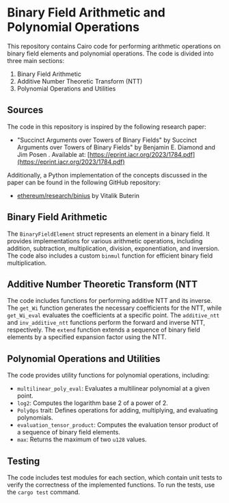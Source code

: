 # Binary Field Arithmetic and Polynomial Operations

This repository contains Cairo code for performing arithmetic operations on binary field elements and polynomial operations. The code is divided into three main sections:

1. Binary Field Arithmetic
2. Additive Number Theoretic Transform (NTT)
3. Polynomial Operations and Utilities

## Sources

The code in this repository is inspired by the following research paper:

- "Succinct Arguments over Towers of Binary Fields" by Succinct Arguments over Towers of Binary Fields" by Benjamin E. Diamond and Jim Posen . Available at: [https://eprint.iacr.org/2023/1784.pdf](https://eprint.iacr.org/2023/1784.pdf)

Additionally, a Python implementation of the concepts discussed in the paper can be found in the following GitHub repository:

- [ethereum/research/binius](https://github.com/ethereum/research/tree/master/binius) by Vitalik Buterin

## Binary Field Arithmetic

The `BinaryFieldElement` struct represents an element in a binary field. It provides implementations for various arithmetic operations, including addition, subtraction, multiplication, division, exponentiation, and inversion. The code also includes a custom `binmul` function for efficient binary field multiplication.

## Additive Number Theoretic Transform (NTT

The code includes functions for performing additive NTT and its inverse. The `get_Wi` function generates the necessary coefficients for the NTT, while `get_Wi_eval` evaluates the coefficients at a specific point. The `additive_ntt` and `inv_additive_ntt` functions perform the forward and inverse NTT, respectively. The `extend` function extends a sequence of binary field elements by a specified expansion factor using the NTT.

## Polynomial Operations and Utilities

The code provides utility functions for polynomial operations, including:

- `multilinear_poly_eval`: Evaluates a multilinear polynomial at a given point.
- `log2`: Computes the logarithm base 2 of a power of 2.
- `PolyOps` trait: Defines operations for adding, multiplying, and evaluating polynomials.
- `evaluation_tensor_product`: Computes the evaluation tensor product of a sequence of binary field elements.
- `max`: Returns the maximum of two `u128` values.


## Testing

The code includes test modules for each section, which contain unit tests to verify the correctness of the implemented functions. To run the tests, use the `cargo test` command.